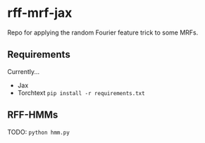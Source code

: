 # rff-mrf-jax
Repo for applying the random Fourier feature trick to some MRFs.

## Requirements
Currently...
* Jax
* Torchtext
`pip install -r requirements.txt`

## RFF-HMMs
TODO:
`python hmm.py`
